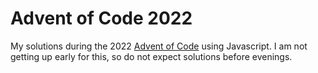 # Advent of Code 2022

My solutions during the 2022 [Advent of Code](http://adventofcode.com) using Javascript. I am not getting up early for this, so do not expect solutions before evenings.
